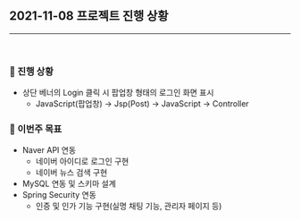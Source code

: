 ## 2021-11-08 프로젝트 진행 상황

***

<br> 

### :pushpin: 진행 상황

- 상단 베너의 Login 클릭 시 팝업창 형태의 로그인 화면 표시
  - JavaScript(팝업창) -> Jsp(Post) -> JavaScript -> Controller



### :pushpin: 이번주 목표

- Naver API 연동
  - 네이버 아이디로 로그인 구현
  - 네이버 뉴스 검색 구현
- MySQL 연동 및 스키마 설계
- Spring Security 연동
  - 인증 및 인가 기능 구현(실명 채팅 기능, 관리자 페이지 등)